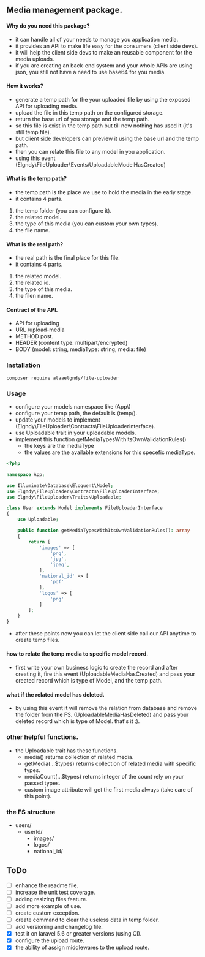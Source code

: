 ## Media management package.

#### Why do you need this package?
- it can handle all of your needs to manage you application media.
- it provides an API to make life easy for the consumers (client side devs).
- it will help the client side devs to make an reusable component for the media uploads.
- if you are creating an back-end system and your whole APIs are using json, you still not have a need to use base64 for you media.

#### How it works?
- generate a temp path for the your uploaded file by using the exposed API for uploading media.
- upload the file in this temp path on the configured storage.
- return the base url of you storage and the temp path.
- so this file is exist in the temp path but till now nothing has used it (it's still temp file).
- but client side developers can preview it using the base url and the temp path.
- then you can relate this file to any model in you application.
- using this event (Elgndy\FileUploader\Events\UploadableModelHasCreated)

#### What is the temp path?
- the temp path is the place we use to hold the media in the early stage.
- it contains 4 parts.
1. the temp folder (you can configure it).
2. the related model.
3. the type of this media (you can custom your own types).
4. the file name. 

#### What is the real path?
- the real path is the final place for this file.
- it contains 4 parts.
1. the related model.
2. the related id.
3. the type of this media.
4. the filen name. 



#### Contract of the API.
- API for uploading
- URL /upload-media
- METHOD post.
- HEADER (content type: multipart/encrypted)
- BODY (model: string, mediaType: string, media: file)

### Installation
```
composer require alaaelgndy/file-uploader
```

### Usage
- configure your models namespace like (App\\)
- configure your temp path, the default is (temp/).
- update your models to implement (Elgndy\FileUploader\Contracts\FileUploaderInterface).
- use Uploadable trait in your uploadable models.
- implement this function getMediaTypesWithItsOwnValidationRules()
    - the keys are the mediaType
    - the values are the available extensions for this specefic mediaType.
```php
<?php

namespace App;

use Illuminate\Database\Eloquent\Model;
use Elgndy\FileUploader\Contracts\FileUploaderInterface;
use Elgndy\FileUploader\Traits\Uploadable;

class User extends Model implements FileUploaderInterface
{
    use Uploadable;

    public function getMediaTypesWithItsOwnValidationRules(): array
    {
        return [
            'images' => [
                'png',
                'jpg',
                'jpeg',
            ],
            'national_id' => [
                'pdf'
            ],
            'logos' => [
                'png'
            ] 
        ];
    }
}

```
- after these points now you can let the client side call our API anytime to create temp files.

#### how to relate the temp media to specific model record.
- first write your own business logic to create the record and after creating it, fire this event
(UploadableMediaHasCreated) and pass your created record which is type of Model, and the temp path. 

#### what if the related model has deleted.
- by using this event it will remove the relation from database and remove the folder from the FS.
(UploadableMediaHasDeleted) and pass your deleted record which is type of Model. that's it :).


### other helpful functions.
- the Uploadable trait has these functions.
    - media() returns collection of related media.
    - getMedia(...$types) returns collection of related media with specific types.
    - mediaCount(...$types) returns integer of the count rely on your passed types.
    - custom image attribute will get the first media always (take care of this point).


### the FS structure
- users/
    - userId/
        - images/
        - logos/
        - national_id/

## ToDo
- [ ] enhance the readme file.
- [ ] increase the unit test coverage.
- [ ] adding resizing files feature.
- [ ] add more example of use. 
- [ ] create custom exception.
- [ ] create command to clear the useless data in temp folder.
- [ ] add versioning and changelog file.
- [x] test it on laravel 5.6 or greater versions (using CI).
- [x] configure the upload route.
- [x] the ability of assign middlewares to the upload route.